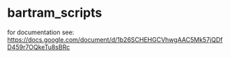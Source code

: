 # bartram_scripts

for documentation see:
https://docs.google.com/document/d/1b26SCHEHGCVhwgAAC5Mk57jQDfD459r7OQkeTu8sBRc
